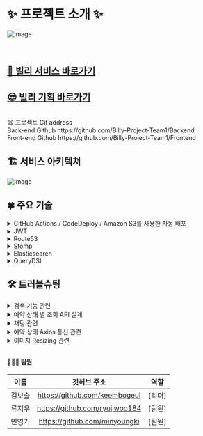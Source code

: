 # ✨ 프로젝트 소개 ✨

![image](https://user-images.githubusercontent.com/83330576/193493626-9350d558-50c1-4f3c-adc3-a3d7b7919b0a.png)

<br>
<h2><a href="https://billyproject.shop" dir="auto">🤩 빌리 서비스 바로가기</a></h2>
<h2><a href="https://gossamer-bath-a39.notion.site/Billy-1c64df5f1eb64281aad11b693835e3bc" dir="auto">😎 빌리 기획 바로가기</a></h2>
<br>
😆 프로젝트 Git address<br>
Back-end Github https://github.com/Billy-Project-Team1/Backend<br>
Front-end Github https://github.com/Billy-Project-Team1/Frontend<br>

## <h2>🏗 서비스 아키텍쳐</h2>
![image](https://user-images.githubusercontent.com/83330576/193495609-2b7f78ad-6191-4014-9b8c-9c2cc5ba37db.png)

## <h2>🍀 주요 기술</h2>
<details>
  <summary> GitHub Actions / CodeDeploy / Amazon S3를 사용한 자동 배포 </summary>
  <ul dir="auto">
    <li>
      유저의 측면에서 서버가 중단되어 서비스를 이용하지 못하는 상황을 막고자
GitHub Action으로 빌드를 진행하고 빌드한 파일을 S3에 업로드한 후
Codedeploy에서 사전에 작성된 script를 기반으로 자동 배포를 할 수 있도록 구현
    </li>
  </ul>
</details>

<details>
  <summary> JWT </summary>
  <ul dir="auto">
    <li>
      권한 부여 :  사용자가 로그인하면 이후의 각 요청에는 JWT가 포함되어 사용자가 해당 토큰으로 허용된 경로, 서비스 및 리소스에 액세스할 수 있음
    </li>
    <li>
      정보 교환 :  JSON 웹 토큰은 당사자 간에 정보를 안전하게 전송하는 좋은 방법
JWT는 보낸 사람이 자신이 누구인지 확인할 수 있음
또한 헤더와 페이로드를 사용하여 서명을 계산하므로 내용이 조작되지 않았는지 확인할 수도 있음
    </li>
  </ul>
</details>

<details>
  <summary> Route53 </summary>
  <ul dir="auto">
    <li>
      지연시간 기반 연결(Latency Based Routing) : 도메인 하나에 각 지역별로 가장 빠른 곳으로 연결해주는 서비시로 접속자하는 사용자가 전세계 어디서든 가장 반응이 빠른 네임서버로로 연결해주는 아주 훌륭한 서비스
    </li>
    <li>
      속도가 아주 빠른 유료 DNS 기반 : 일반적으로 한국의 도메인 주소 서비스 업체에서 무료로 제공하는 네임서버는 대부분 4개 이하로써 고정되어있는데 이로 인하여 해당 호스팅사에서 트래픽이 증가하면 네임서버 연결 단에서 먼저 시간 지체(Latency)가 일어나기 시작함. Route 53 에서는 해당 지역 리전의 가용 영역(Avaiable Area)에서 작동되는 수 천대의 네임서버에서 서버로드가 가장 작은 무작위 순서를 정해 할당하므로 네임서버의 동작 속도가 무척 빠름
    </li>
    <li>
      헬스 체크와 Fail Over : Route53은 자체적으로 Health check 기능을 가지고 있음. 즉, 하나의 DNS 명에 대해서 여러개의 IP 주소를 반환할 수 있는데, 해당 ip의 서버의 상태를 체크해서 장애 상태인 경우에는 네임서버의 리스에서 제외하고 있다가 장애가 복구 되면 다시 리스트에 추가하는 형태이므로 웹서버의 셧 다운타임을 최소로 하고 웹 사이트 반응 속도를 최대로 할 수 있는 기반 기술을 제공
    </li>
  </ul>
</details>

<details>
  <summary> Stomp </summary>
  <ul dir="auto">
    <li>
      Spring Security와 JWT를 연동해 메세지 보호 가능
    </li>
    <li>
      WebSocket만 사용해서 구현하면 요청,메시지 통신 과정을 처리하는 부분을 전부 구현해야 하지만 STOMP를 사용하면 기본적으로 pub/sub 구조로 되어있어 메시지를 발송하고, 메시지를 받아 처리하는 부분이 확실히 정해져 있기 때문에 개발하는 입장에서 명확하게 인지하고 개발할 수 있는 이점이 있습니다.
    </li>
  </ul>
</details>


<details>
  <summary> Elasticsearch </summary>
  <ul dir="auto">
    <li>JPA의 like절이나 contains절을 사용해서 검색기능을 구현할 때의 한계점
      <ul>
          <li>검색에 사용할 필드가 title과 detailLocation 두 가지였기 때문에 JPA로만 검색기능을 구현한다면 ex) 강남 자전거, 속초 헤어드라이기 이런식으로 지역과 제목 순으로 띄어쓰기를 포함해서만 검색이 가능한 한계점이 있었음
          </li>
      </ul>
    </li>
    <li>선택지는 Hibernate Search, Elasticsearch 등이 있었음</li>
    <li>두 가지 모두 구현해보았지만 Hibernate Search의 적용에 어려움이 있었고, Elasticsearch는 JPA의 Repository처럼 사용할 수 있었기 때문에 훨씬 간편하게 사용 가능, Elasticsearch 선택</li>
  </ul>
</details>
<details>
  <summary> QueryDSL </summary>
  <ul dir="auto">
    <li>다양한 조회 기능을 구현하고 싶고, 여러 테이블에서 데이터를 뽑아 사용하기 위함</li>
    <li>선택지는 QueryDSL, Native SQL, JOOQ 등이 있었음</li>
    <li>Native SQL은 데이터베이스 의존적, query문 작성이 QueryDSL보다 어려움</li>
    <li>QueryDSL은 Entity 클래스를 기반으로 QueryDSL 쿼리 전용 클래스를 만들어야 하는 단점이 있으나 자동으로 생성가능하며 사용이 매우 쉽고 직관적</li>
    <li>JOOQ은 QueryDSL 과 비교대상이 되는 프레임워크로 QueryDSL과 유사하며 Return 해주는 Class가 Entity가 아닌 별도의 Class 인 것이 단점.그리고 JOOQ은 유료데이터베이스에 대해서는 유료로 사용해야함</li>
    <li>현재 데이터베이스를 mysql을 사용하여 JOOQ 또한 무료로 사용 가능하지만 앞으로 계속 사용해볼 수 있는 확장성까지 고려해봤을 때 QueryDSL 사용해보는 것을 선택</li>
  </ul>
</details>

## <h2>🛠 트러블슈팅</h2>
<details>
  <summary> 검색 기능 관련 </summary>
  <ul dir="auto">
    <li><strong>문제 상황</strong>
        <ul dir="auto">
          <li>이전의 JPA의 like절이나 contains절을 사용할 때의 검색 기능은 ex) 강남 자전거, 속초 헤어드라이기 이런식으로 지역과 제목 순으로 띄어쓰기를 포함해서만 검색이 가능한 한계가 있었고, jmeter로 측정한 속도도 향상 시키고자함</li>
        </ul>
    </li>
    <li><strong>해결방안 1안</strong>
      <ul dir="auto">
        <li>Hibernate Search</li>
      </ul>
    </li>
    <li><strong>해결방안 2안</strong>
      <ul dir="auto">
        <li>Elasticsearch<br>
      </ul>
    </li>
    <li><strong>의견 조율</strong>
    <ul dir="auto">
      <li>Hibernate Search는 한글 검색 위주인 현재 프로젝트를 위해서는 Lucene Korean Analyzer 아리랑을 도입해야했고 적용 과정이 어려움, Elasticsearch는 한글 형태소 분석기인 nori를 쉽게 설치할 수 있고, Elasticsearch에서 색인된 데이터를 검색하고 시각화하는 기능을 제공해주는 Kibana에서 처음 index를 생성할 때 설정사항으로 글자를 쪼개서 검색할 수 있도록 설정이 가능</li>
      </ul>
    </li>
    <li><strong>의견 결정</strong>
      <ul dir="auto">
        <li>Elasticsearch으로 결정</li>
      </ul>
    </li>
    <li><strong>결과</strong>
      <ul dir="auto">
        <li>
          JMeter를 통해 1000명의 User가 동시에 이용했을 때의 평균 속도 10% 가량 감소
            <ul dir="auto">
              <li>
                JPA를 통한 검색 기능 JMeter Summary Report<br>
                <img width="496" alt="Screen Shot 2022-10-03 at 3 09 44 PM" src="https://user-images.githubusercontent.com/98302518/193512103-a49e8a31-db5d-4adf-9f9a-c1709765f584.png">
              </li>
              <li>
                Elasticsearch를 통한 검색 기능 JMeter Summary Report<br>
                <img width="499" alt="Screen Shot 2022-10-03 at 3 09 55 PM" src="https://user-images.githubusercontent.com/98302518/193512115-c86ae3d9-88a5-4987-8e9f-1213b149af38.png">
              </li>
            </ul>
        </li>
      </ul>
    </li>
  </ul>
</details>

<details>
  <summary> 예약 상태 별 조회 API 설계 </summary>
  <ul dir="auto">
    <li><strong>문제 상황</strong>
        <ul dir="auto">
          <li>현재 프로젝트의 주요 기능 중 예약 상태 별 조회에서 빌려주는 사람 입장과 빌리는 사람 입장 모두에서 각 5가지의 상태 별 조회 기능 구현이 필요</li>
        </ul>
    </li>
    <li><strong>해결방안 1안</strong>
      <ul dir="auto">
        <li>빌리는 사람, 빌려주는 사람의 입장에서 각 5가지의 상태 별 API 구현 (총 10개의 API)</li>
      </ul>
    </li>
    <li><strong>해결방안 2안</strong>
      <ul dir="auto">
        <li>빌리는 사람, 빌려주는 사람의 입장에서 상태도 매개변수로 넣어주는 API 구현 (총 2개의 API)</li>
      </ul>
    </li>
    <li><strong>의견 조율</strong>
    <ul dir="auto">
      <li>1안은 프론트 측에서 만들어진 API를 호출하기만 하면 된다는 장점이 있지만 같은 로직의 API가 너무 많이 생김,  2안은 프론트 측에서 정해놓은 상태값을 전달해주기만 하면 2개의 API로 구현 가능</li>
      </ul>
    </li>
    <li><strong>의견 결정</strong>
      <ul dir="auto">
        <li>1안은 같은 로직을 반복적으로 10번이나 작성하기 때문에 매우 비효율적이라고 판단, 2안이 훨씬 효율적이라고 판단하여 결정</li>
      </ul>
    </li>
  </ul>
</details>

<details>
  <summary> 채팅 관련 </summary>
  <ul dir="auto">
    <li><strong>문제 상황</strong>
        <ul dir="auto">
          <li>채팅룸을 개설하는 권한은 빌리는 사람이 가지고 있음, 해당 물건을 빌려주는 사람의 경우 채팅방이 생성이 되었는지 알 수가 없음 빌리는 사람이 채팅방을 개설하고 들어갔을 때,  ENTER TYPE의 메세지를 서버로 전달 하는 과정에서 게시글의 주인도 입력해준다. 위 과정에서 useEffect로 post의 정보를 불러 왔지만, useEffect의 특성상 렌더링 이후에 실행이 되는 함수로 ENTER TYPE메세지를 보낼 때 게시글의주인 데이터가 undefined 으로 정의 되어 제대로 실행이 되지 않음</li>
        </ul>
    </li>
    <li><strong>해결방안 1안</strong>
      <ul dir="auto">
        <li>useEffect 내에 async await를 적용하여 dispatch로 불러온뒤 ENTER TYPE메세지를 보내게 끔 설정</li>
      </ul>
    </li>
    <li><strong>해결방안 2안</strong>
      <ul dir="auto">
        <li>Back-End 서버에서 별도로 invite 하는 로직을 만들어서 초대 알림 등을 보내 입장하였을 때 게시글의 주인이 ENTER가 되도록 설정</li>
      </ul>
    </li>
    <li><strong>의견 조율</strong>
    <ul dir="auto">
      <li>useEffect 내에 async await 를 적용하는 것이 일반적으로 사용되지 않았지만 callback 함수를 이용하여 콜백함수에 async await을 적용하여 해결 가능 해 보였고, back-end 서버에서 별도의 로직을 만드는데 시간적 소요가 많이 발생할 것으로 보임</li>
      </ul>
    </li>
    <li><strong>의견 결정</strong>
      <ul dir="auto">
        <li>해결 방안 1안으로 결정 </li>
      </ul>
    </li>
  </ul>
</details>

<details>
  <summary> 예약 상태 Axios 통신 관련 </summary>
  <ul dir="auto">
    <li><strong>문제 상황</strong>
        <ul dir="auto">
          <li>예약 상태 변경 버튼을 클릭하면 변경된 예약상태를 출력하지 못한다. 예약 상태변경 후 새로고침을 위해 ‘window.location.replace()’을 추가하여 새로고침이 되지만 첫 화면으로 관심목록 페이지가 보인다. 그리고 spa 프레임워크,라이브러리에서 권장하지 않는 로직이고 예약 상태 변경 후 이후의 작업을 진행하지 않아 새로고침이 필요했다.</li>
        </ul>
    </li>
    <li><strong>해결방안 1안</strong>
      <ul dir="auto">
        <li>response값에 데이터를 다시 받아와서 extrareducers에 넣어준다. (ex.filter 메소드사용)</li>
      </ul>
    </li>
    <li><strong>해결방안 2안</strong>
      <ul dir="auto">
        <li>extrareducers로 변경하지 않고, 현재 예약상태 리스트를 다시 axios로 get하여 반영</li>
      </ul>
    </li>
    <li><strong>의견 조율</strong>
      <ul dir="auto">
        <li>asxios 통신후 response 값에 success: true / false만 출력이 되어 별도 extrareducer를 변경 할 수 없는 상황. 해결방안 1안의 경우 소요되는 리소스가 크다</li>
      </ul>
    </li>
    <li><strong>의견 결정</strong>
      <ul dir="auto">
        <li>변경된 상태에 대해서 전체 리스트를 get해오는 것으로 결정</li>
      </ul>
    </li>
  </ul>
</details>

<details>
  <summary> 이미지 Resizing 관련 </summary>
  <ul dir="auto">
    <li><strong>문제 상황</strong>
        <ul dir="auto">
          <li>Main 페이지 및 포스트 상세 조회 시 업로드 이미지 크기별로 다른 1)렌더링 속도가 나타남 2)Lighthouse 성능 점수도 37점으로 낮은 점수로 나왔고 그 이유 대부분은 이미지 크기와 관련되어 있었다.</li>
        </ul>
    </li>
    <li><strong>해결방안 1안</strong>
      <ul dir="auto">
        <li>FrontEnd 측에서 라이브러리를 사용하여 최대 이미지 설정한 뒤 BackEnd 서버로 데이터를 보내주어 이미지 크기를 줄이는 법</li>
      </ul>
    </li>
    <li><strong>해결방안 2안</strong>
      <ul dir="auto">
        <li>FrontEnd 에서 현재와 같이 업로드 이미지 사이즈 제한 없이 보낸 뒤 BackEnd에서 S3로 업로드시 이미지 사이즈를 정하여 저장 하는 방법
            두 방안 모두 이미지가 쓰이는 가장 큰 크기(420px)를 최대로 하여 저장하는 방법을 고려 하였다.
        </li>
      </ul>
    </li>
    <li><strong>의견 조율</strong>
      <ul dir="auto">
        <li>해결 방안 2안의 경우 클라이언트에서 가공되지 않는 큰 이미지를 보내는 경우 서버에 부담이 생길 수 있고, 해결 방안 1안으로 진행 하였을 경우 업로드 전 이미지 미리보기 부터 최적화된 이미지 사이즈를 선택 할 수 있다. </li>
      </ul>
    </li>
    <li><strong>의견 결정</strong>
      <ul dir="auto">
        <li>해결 방안 1안으로 결정을 하여 아래와 같이 성능이 향상 되었다.</li>
      </ul>
    </li>
  </ul>
</details>


## <h4>👩‍👦‍👦 팀원</h4>
<table>
  <thead>
    <tr>
      <th align="center">이름</th>
      <th align="center">깃허브 주소</th>
      <th align="center">역할</th>
    </tr>
  </thead>
  <tbody>
    <tr>
      <td align="center">김보슬</td>
      <td align="center"><a href="https://github.com/keembogeul">https://github.com/keembogeul</a></td>
      <td align="center">[리더]</td>
    </tr>
    <tr>
      <td align="center">류지우</td>
      <td align="center"><a href="https://github.com/ryujiwoo184">https://github.com/ryujiwoo184</a></td>
      <td align="center">[팀원]</td>
    </tr>
    <tr>
      <td align="center">민영기</td>
      <td align="center"><a href="https://github.com/minyoungki">https://github.com/minyoungki</a></td>
      <td align="center">[팀원]</td>
    </tr>
  </tbody>
</table>



